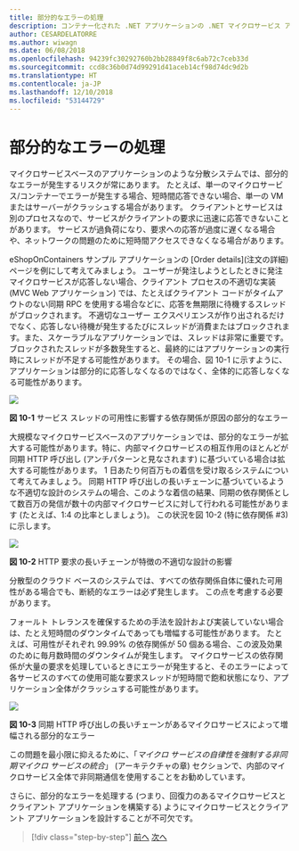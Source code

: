```yaml
---
title: 部分的なエラーの処理
description: コンテナー化された .NET アプリケーションの .NET マイクロサービス アーキテクチャ | 部分的なエラーの処理
author: CESARDELATORRE
ms.author: wiwagn
ms.date: 06/08/2018
ms.openlocfilehash: 94239fc30292760b2bb28849f8c6ab72c7ceb33d
ms.sourcegitcommit: ccd8c36b0d74d99291d41aceb14cf98d74dc9d2b
ms.translationtype: HT
ms.contentlocale: ja-JP
ms.lasthandoff: 12/10/2018
ms.locfileid: "53144729"
---
```

# <a name="handling-partial-failure"></a>部分的なエラーの処理

マイクロサービスベースのアプリケーションのような分散システムでは、部分的なエラーが発生するリスクが常にあります。 たとえば、単一のマイクロサービス/コンテナーでエラーが発生する場合、短時間応答できない場合、単一の VM またはサーバーがクラッシュする場合があります。 クライアントとサービスは別のプロセスなので、サービスがクライアントの要求に迅速に応答できないことがあります。 サービスが過負荷になり、要求への応答が過度に遅くなる場合や、ネットワークの問題のために短時間アクセスできなくなる場合があります。

eShopOnContainers サンプル アプリケーションの [Order details]\(注文の詳細\) ページを例にして考えてみましょう。 ユーザーが発注しようとしたときに発注マイクロサービスが応答しない場合、クライアント プロセスの不適切な実装 (MVC Web アプリケーション) では、たとえばクライアント コードがタイムアウトのない同期 RPC を使用する場合などに、応答を無期限に待機するスレッドがブロックされます。 不適切なユーザー エクスペリエンスが作り出されるだけでなく、応答しない待機が発生するたびにスレッドが消費またはブロックされます。また、スケーラブルなアプリケーションでは、スレッドは非常に重要です。 ブロックされたスレッドが多数発生すると、最終的にはアプリケーションの実行時にスレッドが不足する可能性があります。 その場合、図 10-1 に示すように、アプリケーションは部分的に応答しなくなるのではなく、全体的に応答しなくなる可能性があります。

![](./media/image1.png)

**図 10-1** サービス スレッドの可用性に影響する依存関係が原因の部分的なエラー

大規模なマイクロサービスベースのアプリケーションでは、部分的なエラーが拡大する可能性があります。特に、内部マイクロサービスの相互作用のほとんどが同期 HTTP 呼び出し (アンチパターンと見なされます) に基づいている場合は拡大する可能性があります。 1 日あたり何百万もの着信を受け取るシステムについて考えてみましょう。 同期 HTTP 呼び出しの長いチェーンに基づいているような不適切な設計のシステムの場合、このような着信の結果、同期の依存関係として数百万の発信が数十の内部マイクロサービスに対して行われる可能性があります (たとえば、1:4 の比率としましょう)。 この状況を図 10-2 (特に依存関係 \#3) に示します。

![](./media/image2.png)

**図 10-2** HTTP 要求の長いチェーンが特徴の不適切な設計の影響

分散型のクラウド ベースのシステムでは、すべての依存関係自体に優れた可用性がある場合でも、断続的なエラーは必ず発生します。 この点を考慮する必要があります。

フォールト トレランスを確保するための手法を設計および実装していない場合は、たとえ短時間のダウンタイムであっても増幅する可能性があります。 たとえば、可用性がそれぞれ 99.99% の依存関係が 50 個ある場合、この波及効果のために毎月数時間のダウンタイムが発生します。 マイクロサービスの依存関係が大量の要求を処理しているときにエラーが発生すると、そのエラーによって各サービスのすべての使用可能な要求スレッドが短時間で飽和状態になり、アプリケーション全体がクラッシュする可能性があります。

![](./media/image3.png)

**図 10-3** 同期 HTTP 呼び出しの長いチェーンがあるマイクロサービスによって増幅される部分的なエラー

この問題を最小限に抑えるために、「*マイクロ サービスの自律性を強制する非同期マイクロ サービスの統合*」 (アーキテクチャの章) セクションで、内部のマイクロサービス全体で非同期通信を使用することをお勧めしています。 

さらに、部分的なエラーを処理する (つまり、回復力のあるマイクロサービスとクライアント アプリケーションを構築する) ようにマイクロサービスとクライアント アプリケーションを設計することが不可欠です。

>[!div class="step-by-step"]
>[前へ](index.md)
>[次へ](partial-failure-strategies.md)